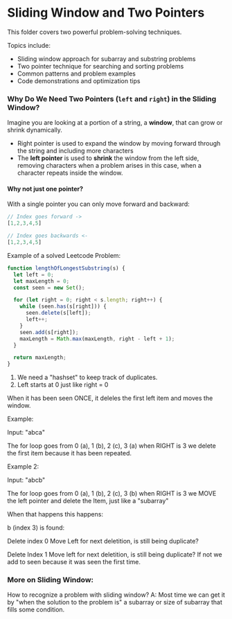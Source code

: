# Sliding Window and Two Pointers

This folder covers two powerful problem-solving techniques.

Topics include:

- Sliding window approach for subarray and substring problems
- Two pointer technique for searching and sorting problems
- Common patterns and problem examples
- Code demonstrations and optimization tips

### Why Do We Need Two Pointers (`left` and `right`) in the Sliding Window?

Imagine you are looking at a portion of a string, a **window**, that can grow or shrink dynamically.

* Right pointer is used to expand the window by moving forward through the string and including more characters
* The **left pointer** is used to **shrink** the window from the left side, removing characters when a problem arises in this case, when a character repeats inside the window.

#### Why not just one pointer?

With a single pointer you can only move forward and backward:

```js
// Index goes forward ->
[1,2,3,4,5]
```

```js
// Index goes backwards <-
[1,2,3,4,5]
```


Example of a solved Leetcode Problem:


```js
function lengthOfLongestSubstring(s) {
  let left = 0;
  let maxLength = 0;
  const seen = new Set();

  for (let right = 0; right < s.length; right++) {
    while (seen.has(s[right])) {
      seen.delete(s[left]);
      left++;
    }
    seen.add(s[right]);
    maxLength = Math.max(maxLength, right - left + 1);
  }

  return maxLength;
}

```

1. We need a "hashset" to keep track of duplicates.
2. Left starts at 0 just like right = 0

When it has been seen ONCE, it deleles the first left item and moves the window.

Example:

Input: "abca"

The for loop goes from 0 (a), 1 (b), 2 (c), 3 (a) when RIGHT is 3 we delete the first item because it has been repeated.

Example 2:

Input: "abcb"

The for loop goes from 0 (a), 1 (b), 2 (c), 3 (b) when RIGHT is 3 we MOVE the left pointer and delete the Item, just like a "subarray"

When that happens this happens:

b (index 3) is found:

Delete index 0 Move Left for next deletition, is still being duplicate?

Delete Index 1 Move left for next deletition, is still being duplicate? If not we add to seen because it was seen the first time.


### More on Sliding Window:


How to recognize a problem with sliding window?
A: Most time we can get it by "when the solution to the problem is" a subarray or size of subarray that fills some condition.


